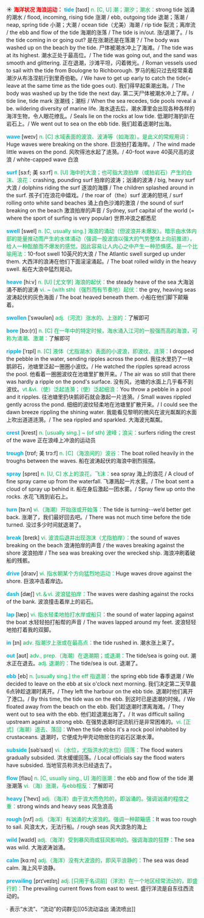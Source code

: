 ☀ <font color="red">**海洋状况 海浪运动：**</font>
<font color="sky blue">**tide**</font> [taɪd]
<font color="#00b050">n. [C, U] 潮；潮汐；潮水：</font>strong tide 汹涌的潮水 / flood, incoming, rising tide 涨潮 / ebb, outgoing tide 退潮；落潮 / neap, spring tide 小潮；大潮 / ocean tide（尤美）海潮 / rip tide 裂流；离岸流 / the ebb and flow of the tide 海潮的涨落 / The tide is in/out. 涨/退潮了。/ Is the tide coming in or going out? 是在涨潮还是在落潮？/ The body was washed up on the beach by the tide. 尸体被潮水冲上了海滩。/ The tide was at its highest. 潮水正处于最高位。/ The tide was going out, and the sand was smooth and glittering. 正在退潮，沙滩平坦，闪着微光。/ Roman vessels used to sail with the tide from Boulogne to Richborough. 罗马的船只过去经常乘着潮汐从布洛涅航行到里奇伯勒。/ We have to get up early to catch the tide(= leave at the same time as the tide goes out). 我们得早起乘潮出海。/ The body was washed up by the tide the next day. 第二天尸体被潮水冲上了岸。/ tide line, tide mark 涨潮线；潮标 / When the sea recedes, tide pools reveal a be. wildering diversity of marine life. 海水退去后，潮水潭里会出现各种各样的海洋生物，令人眼花缭乱。/ Seals lie on the rocks at low tide. 低潮时海豹趴在岩石上。/ We went out to sea on the ebb tide. 我们趁着退潮时出海。

<font color="sky blue">**wave**</font> [weɪv] 
<font color="#00b050">n. [C] 水域表面的波浪、波涛等（如海浪）。是此义的常规用词：</font>Huge waves were breaking on the shore. 巨浪拍打着海岸。/ The wind made little waves on the pond. 风吹得池水起了涟漪。/ 40-foot wave 40英尺高的波浪 / white-capped wave 白浪
 
<font color="sky blue">**surf**</font> [sɜ:f; 美 sɜ:rf]
<font color="#00b050">n. [U] 海中的大浪；也可指大浪拍岸（或拍岩石）产生的白沫、浪花：</font>crashing, pounding surf 拍岸的波涛；汹涌的波涛 / big, heavy surf 大浪 / dolphins riding the surf 逐浪的海豚 / The children splashed around in the surf. 孩子们在浪花中嬉戏。/ the roar of（the）surf 波涛的怒吼 / surf rolling onto white sand beaches 涌上白色沙滩的激浪 / the sound of surf breaking on the beach 激浪拍岸的声音 / Sydney, surf capital of the world (= where the sport of surfing is very popular) 世界冲浪之都悉尼

<font color="sky blue">**swell**</font> [swel] 
<font color="#00b050">n. [C, usually sing.] 海浪的涌动（但波浪并未爆发）。暗示由水体内部的能量推动而产生的水体涌动（强调一股波浪以强大的气势整体上向前推进），给人一种酝酿而不爆发的感觉。因此容易让人内心之中产生一种恐惧感。是一个比喻用法：</font>10-foot swell 10英尺的大浪 / The Atlantic swell surged up under them. 大西洋的浪涛在他们下面滚滚涌起。/ The boat rolled wildly in the heavy swell. 船在大浪中猛烈晃动。
 
<font color="sky blue">**heave**</font> [hi:v]
<font color="#00b050">n. [U] [尤文学] 海浪的起伏：</font>the steady heave of the sea 大海汹涌不断的波涛 <font color="#00b050">vi. ~ (with sth)（强烈而有节奏地）起伏：</font>the grey, heaving seas 波涛起伏的灰色海面 / The boat heaved beneath them. 小船在他们脚下颠簸着。

<font color="sky blue">**swollen**</font> [ˈswəʊlən]
<font color="#00b050">adj.（河流）涨水的、上涨的：</font>了解即可
           
<font color="sky blue">**bore**</font> [bɔ:(r)]
<font color="#00b050">n. [C] 在一年中的特定时候，海水涌入江河的一股强而高的海浪，可称为涌潮、激潮：</font>了解即可
           
<font color="sky blue">**ripple**</font> [ˈrɪpl]
<font color="#00b050">n. [C] 液体（尤指湖水）表面的小波浪，即波纹、涟漪：</font>I dropped the pebble in the water, sending ripples across the pond. 我往水里扔了一块鹅卵石，池塘里泛起一圈圈小波纹。/ He watched the ripples spread across the pool. 他看着一圈圈波纹在池塘里扩散开来。/ The air was so still that there was hardly a ripple on the pond's surface. 没有风，池塘的水面上几乎看不到波纹。<font color="#00b050">vt.&vi.（使）泛起涟漪；（使）泛起细浪：</font>You throw a pebble in a pool and it ripples. 往池塘里扔块鹅卵石就会激起一片涟漪。/ Small waves rippled gently across the pond. 细细的波纹轻柔地在池塘里扩散开来。/ I could see the dawn breeze rippling the shining water. 我能看见黎明的微风在波光粼粼的水面上吹出道道涟漪。/ The sea rippled and sparkled. 大海波光粼粼。
           
<font color="sky blue">**crest**</font> [krest]
<font color="#00b050">n. [usually sing.] ~ (of sth) 波峰；浪尖：</font>surfers riding the crest of the wave 正在浪峰上冲浪的运动员
           
<font color="sky blue">**trough**</font> [trɒf; 美 trɔ:f]
<font color="#00b050">n. [C]（海浪间的）波谷：</font>The boat rolled heavily in the troughs between the waves. 船在波涛起伏的海浪中剧烈摇摆。

<font color="sky blue">**spray**</font> [spreɪ] 
<font color="#00b050">n. [U, C] 水上的浪花，飞沫：</font>sea spray 海上的浪花 / A cloud of fine spray came up from the waterfall. 飞瀑溅起一片水雾。/ The boat sent a cloud of spray up behind it. 船在身后激起一团水雾。/ Spray flew up onto the rocks. 水花飞溅到岩石上。 

<font color="sky blue">**turn**</font> [tə:n] 
<font color="#00b050">vi.（海潮）开始涨或开始落：</font>The tide is turning--we’d better get back. 涨潮了，我们最好回去吧。/ There was not much time before the tide turned. 没过多少时间就退潮了。

<font color="sky blue">**break**</font> [breɪk] 
<font color="#00b050">vi. 波浪后退并出现泡沫（尤指拍岸）：</font>the sound of waves breaking on the beach 浪涛拍岸的声音 / the waves breaking against the shore 波浪拍岸 / The sea was breaking over the wrecked ship. 海浪冲刷着破船的残骸。

<font color="sky blue">**drive**</font> [draɪv] 
<font color="#00b050">vi. 指水朝某个方向猛烈地运动：</font>Huge waves drove against the shore. 巨浪冲击着岸边。

<font color="sky blue">**dash**</font> [dæʃ] 
<font color="#00b050">vt.＆vi. 波浪猛拍岸：</font>The waves were dashing against the rocks of the bank. 波浪撞击着岸上的岩石。

<font color="sky blue">**lap**</font> [læp] 
<font color="#00b050">vi. 指水轻柔地拍打水岸或船只：</font>the sound of water lapping against the boat 水轻轻拍打船帮的声音 / The waves lapped around my feet. 波浪轻轻地拍打着我的双脚。

<font color="sky blue">**in**</font> [ɪn] 
<font color="#00b050">adv. 指潮汐上涨或在最高点：</font>the tide rushed in. 潮水涨上来了。

<font color="sky blue">**out**</font> [aʊt] 
<font color="#00b050">adv., prep.（海潮）在退潮期；或退潮：</font>The tide/sea is going out. 潮水正在退去。<font color="#00b050">adj. 退潮的：</font>The tide/sea is out. 退潮了。
           
<font color="sky blue">**ebb**</font> [eb]
<font color="#00b050">n. [usually sing.] the eff 指退潮：</font>the spring ebb tide 春季退潮 / We decided to leave on the ebb at six o'clock next morning. 我们决定第二天早晨6点钟趁退潮时离开。/ They left the harbour on the ebb tide. 退潮时他们离开了港口。/ By this time, the tide was on the ebb. 到这时已是退潮的时候。/ We floated away from the beach on the ebb. 我们趁退潮时漂离海滩。/ They went out to sea with the ebb. 他们趁退潮出海了。/ It was difficult sailing upstream against a strong ebb. 在强势退潮时逆流航行是非常困难的。<font color="#00b050">vi. [正式]（海潮）退去、落回：</font>When the tide ebbs it's a rock pool inhabited by crustaceans. 退潮时，它便成为甲壳动物居住的岩石区潮水潭。
           
<font color="sky blue">**subside**</font> [səbˈsaɪd]
<font color="#00b050">vi.（水位，尤指洪水的水位）回落：</font>The flood waters gradually subsided. 洪水缓缓回落。/ Local officials say the flood waters have subsided. 当地官员称洪水已经退去了。

<font color="sky blue">**flow**</font> [fləʊ] 
<font color="#00b050">n. [C, usually sing., U] 海的涨潮：</font>the ebb and flow of the tide 潮涨潮落 <font color="#00b050">vi.（海）涨潮，与ebb相反：</font>了解即可

<font color="sky blue">**heavy**</font> ['hevɪ] 
<font color="#00b050">adj.（海洋）由于浪大而危险的，即汹涌的。强调汹涌的程度之重：</font>strong winds and heavy seas 风急浪高

<font color="sky blue">**rough**</font> [rʌf] 
<font color="#00b050">adj.（海洋）有汹涌的大波浪的。强调一种颠簸感：</font>It was too rough to sail. 风浪太大，无法行船。/ rough seas 风大浪急的海上

<font color="sky blue">**wild**</font> [waɪld] 
<font color="#00b050">adj.（海洋）受到暴风雨或狂风影响的。强调海浪的狂野：</font>The sea was wild. 大海波涛汹涌。

<font color="sky blue">**calm**</font> [kɑːm] 
<font color="#00b050">adj.（海洋）没有大波浪的，即风平浪静的：</font>The sea was dead calm. 海上风平浪静。
           
<font color="sky blue">**prevailing**</font> [prɪˈveɪlɪŋ]
<font color="#00b050">adj. [只用于名词前]（洋流）在一个地区经常流动的，即盛行的：</font>The prevailing current flows from east to west. 盛行洋流是自东往西流动的。

· 表示“水流”、“流动”的词群见[[05流动溢出 涌流喷出]]